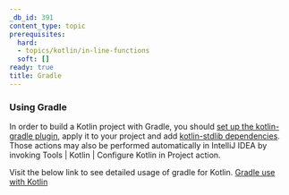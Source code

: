 ```yaml
---
_db_id: 391
content_type: topic
prerequisites:
  hard:
  - topics/kotlin/in-line-functions
  soft: []
ready: true
title: Gradle
---
```


### Using Gradle
In order to build a Kotlin project with Gradle, you should [set up the kotlin-gradle plugin](https://kotlinlang.org/docs/reference/using-gradle.html#plugin-and-versions), apply it to your project and add [kotlin-stdlib dependencies](https://kotlinlang.org/docs/reference/using-gradle.html#configuring-dependencies). Those actions may also be performed automatically in IntelliJ IDEA by invoking Tools | Kotlin | Configure Kotlin in Project action.

Visit the below link to see detailed usage of gradle for Kotlin.
[Gradle use with Kotlin](https://kotlinlang.org/docs/reference/using-gradle.html)